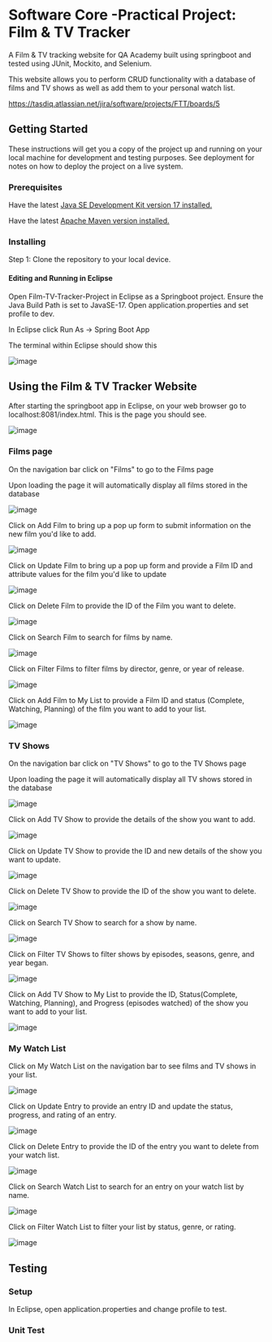 
# Software Core -Practical Project: Film & TV Tracker

A Film & TV tracking website for QA Academy built using springboot and tested using JUnit, Mockito, and Selenium.

This website allows you to perform CRUD functionality with a database of films and TV shows as well as add them to your personal watch list.

https://tasdiq.atlassian.net/jira/software/projects/FTT/boards/5

## Getting Started

These instructions will get you a copy of the project up and running on your local machine for development and testing purposes. See deployment for notes on how to deploy the project on a live system.

### Prerequisites

Have the latest [Java SE Development Kit version 17 installed.](https://www.oracle.com/java/technologies/downloads/#java17)

Have the latest [Apache Maven version installed.](https://maven.apache.org/download.cgi)

### Installing

Step 1: Clone the repository to your local device.


#### Editing and Running in Eclipse

Open Film-TV-Tracker-Project in Eclipse as a Springboot project. Ensure the Java Build Path is set to JavaSE-17. Open application.properties and set profile to dev.

In Eclipse click Run As -> Spring Boot App

The terminal within Eclipse should show this

![image](https://user-images.githubusercontent.com/37335919/184318539-48c543db-29f9-4f12-9942-9575b61d05fe.png)

## Using the Film & TV Tracker Website

After starting the springboot app in Eclipse, on your web browser go to localhost:8081/index.html. This is the page you should see.

![image](https://user-images.githubusercontent.com/37335919/184319155-97a18acf-edbc-4675-8adb-51764f87eebd.png)

### Films page

On the navigation bar click on "Films" to go to the Films page

Upon loading the page it will automatically display all films stored in the database

![image](https://user-images.githubusercontent.com/37335919/184319627-6956b914-26f0-4de4-9cae-184ddaab9dfb.png)

Click on Add Film to bring up a pop up form to submit information on the new film you'd like to add.

![image](https://user-images.githubusercontent.com/37335919/184319806-aa895950-0594-4f4c-945a-bc1003e95783.png)

Click on Update Film to bring up a pop up form and provide a Film ID and attribute values for the film you'd like to update

![image](https://user-images.githubusercontent.com/37335919/184320854-022d58e5-848a-4df9-884e-e3a340240d6c.png)

Click on Delete Film to provide the ID of the Film you want to delete.

![image](https://user-images.githubusercontent.com/37335919/184320992-22e77f39-565f-47cd-ba1a-8ae4cb83a9f4.png)

Click on Search Film to search for films by name. 

![image](https://user-images.githubusercontent.com/37335919/184321128-4bcf1486-338e-48c5-b5a4-68167d531318.png)

Click on Filter Films to filter films by director, genre, or year of release.

![image](https://user-images.githubusercontent.com/37335919/184321345-3f852d13-b7a3-4089-8aac-efb4745aa053.png)

Click on Add Film to My List to provide a Film ID and status (Complete, Watching, Planning) of the film you want to add to your list.

![image](https://user-images.githubusercontent.com/37335919/184321516-06120e75-97ec-4dc3-b9dd-3dd69a208363.png)

### TV Shows

On the navigation bar click on "TV Shows" to go to the TV Shows page

Upon loading the page it will automatically display all TV shows stored in the database

![image](https://user-images.githubusercontent.com/37335919/184322540-9b7d4a1b-a192-4f51-94e5-dd1105d43ac4.png)

Click on Add TV Show to provide the details of the show you want to add.

![image](https://user-images.githubusercontent.com/37335919/184322623-8e6d36fd-20f4-4533-8f43-63e30c5a2b90.png)

Click on Update TV Show to provide the ID and new details of the show you want to update.

![image](https://user-images.githubusercontent.com/37335919/184322725-e1402bce-cd0f-498a-afc8-cb4fd3d718c8.png)

Click on Delete TV Show to provide the ID of the show you want to delete.

![image](https://user-images.githubusercontent.com/37335919/184322805-43ca93b0-4356-4e2b-a63f-fef86f2617ef.png)

Click on Search TV Show to search for a show by name.

![image](https://user-images.githubusercontent.com/37335919/184323510-64cc06b2-a1a4-4873-8277-074e26efdf22.png)

Click on Filter TV Shows to filter shows by episodes, seasons, genre, and year began.

![image](https://user-images.githubusercontent.com/37335919/184323586-756bcf95-8bc6-4e76-bff8-6522d594d3d1.png)

Click on Add TV Show to My List to provide the ID, Status(Complete, Watching, Planning), and Progress (episodes watched) of the show you want to add to your list.

![image](https://user-images.githubusercontent.com/37335919/184323746-0ac2f24c-3103-47f5-9a02-6d66266cabb0.png)

### My Watch List

Click on My Watch List on the navigation bar to see films and TV shows in your list.

![image](https://user-images.githubusercontent.com/37335919/184323947-3eb6f5cb-7a93-4d20-8d58-2e7bed783185.png)

Click on Update Entry to provide an entry ID and update the status, progress, and rating of an entry.

![image](https://user-images.githubusercontent.com/37335919/184324671-8f55cb51-6ecf-41be-8013-91aad6bd58ba.png)

Click on Delete Entry to provide the ID of the entry you want to delete from your watch list.

![image](https://user-images.githubusercontent.com/37335919/184324908-4b602070-e387-4a77-b78a-4b9fd9c4f3fe.png)

Click on Search Watch List to search for an entry on your watch list by name.

![image](https://user-images.githubusercontent.com/37335919/184325004-7075e11e-7da3-44c7-81ff-7352560322dd.png)

Click on Filter Watch List to filter your list by status, genre, or rating.

![image](https://user-images.githubusercontent.com/37335919/184325219-35982421-2486-47fe-b6f6-29ad80498012.png)

## Testing

### Setup

In Eclipse, open application.properties and change profile to test.

### Unit Test
